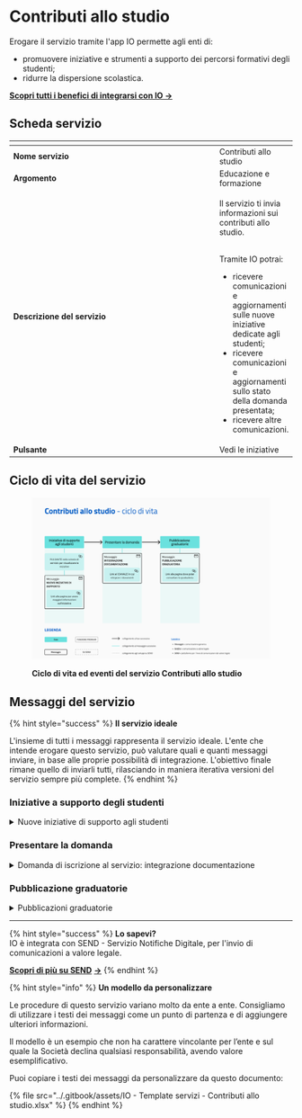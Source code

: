 # Contributi allo studio

Erogare il servizio tramite l'app IO permette agli enti di:

* promuovere iniziative e strumenti a supporto dei percorsi formativi degli studenti;&#x20;
* ridurre la dispersione scolastica.

[**Scopri tutti i benefici di integrarsi con IO →** ](https://docs.pagopa.it/manuale-servizi/lapp-io/cose-io-e-qual-e-il-suo-obiettivo)

## Scheda servizio <a href="#scheda-servizio" id="scheda-servizio"></a>

<table data-header-hidden><thead><tr><th width="373"></th><th></th></tr></thead><tbody><tr><td><strong>Nome servizio</strong></td><td>Contributi allo studio</td></tr><tr><td><strong>Argomento</strong></td><td>Educazione e formazione</td></tr><tr><td><strong>Descrizione del servizio</strong></td><td><p>Il servizio ti invia informazioni sui contributi allo studio.</p><p><br>Tramite IO potrai:</p><ul><li>ricevere comunicazioni e aggiornamenti sulle nuove iniziative dedicate agli studenti;</li><li>ricevere comunicazioni e aggiornamenti sullo stato della domanda presentata;</li><li>ricevere altre comunicazioni.</li></ul></td></tr><tr><td><strong>Pulsante</strong></td><td>Vedi le iniziative</td></tr></tbody></table>

## Ciclo di vita del servizio

<figure><img src="../.gitbook/assets/Educazione e formazione_Contributi allo studio.png" alt=""><figcaption><p><strong>Ciclo di vita ed eventi del servizio Contributi allo studio</strong></p></figcaption></figure>

## Messaggi del servizio&#x20;

{% hint style="success" %}
**Il servizio ideale**

L'insieme di tutti i messaggi rappresenta il servizio ideale. L'ente che intende erogare questo servizio, può valutare quali e quanti messaggi inviare, in base alle proprie possibilità di integrazione. L'obiettivo finale rimane quello di inviarli tutti, rilasciando in maniera iterativa versioni del servizio sempre più complete.
{% endhint %}

### Iniziative a supporto degli studenti

<details>

<summary>Nuove iniziative di supporto agli studenti</summary>

**🖋 Titolo del messaggio:** È disponibile una nuova iniziativa per gli studenti

🗒 **Testo del messaggio**:&#x20;

\[Inserire una descrizione sintetica dell'iniziativa, da completare a cura e responsabilità dell'ente ].

Per ulteriori informazioni, \[visita questo sito]\(URL).&#x20;

**🪄 Pulsante**: Inizia

***

**Destinatari**: Tutti i cittadini residenti nell’area geografica di azione del servizio che sono ritenuti idonei secondo le specifiche dell'iniziativa.

**Quando inviarlo**: Quando una nuova iniziativa è pubblicata

**User story**: Come cittadino voglio ricevere comunicazioni di nuove opportunità di supporto alla formazione.

</details>

### **Presentare la domanda**&#x20;

<details>

<summary>Domanda di iscrizione al servizio: integrazione documentazione</summary>

**🖋 Titolo del messaggio:** Richiesta di integrazione

🗒 **Testo del messaggio**:&#x20;

Per elaborare la tua domanda di iscrizione al servizio \<tipologia di servizio> nr. \<nnnn>, abbiamo bisogno di ricevere entro il \<gg/mm/aaaa> altri documenti.

Consulta il riepilogo della domanda, \[visita questo sito]\(URL).

**🪄 Pulsante**: Aggiungi documenti&#x20;

***

**Destinatari**: Tutti i cittadini che hanno presentato una domanda per il servizio.

**Quando inviarlo**: Quando l’ente necessita di integrazione documentale alla domanda presentata.

**User story**: Come cittadino voglio ricevere aggiornamenti sullo stato della mia domanda.

</details>

### **Pubblicazione graduatorie**

<details>

<summary>Pubblicazioni graduatorie </summary>

**🖋 Titolo del messaggio:** Pubblicata la graduatoria \<provvisoria/definitiva> per \<iniziativa>

🗒 **Testo del messaggio**:&#x20;

È disponibile la graduatoria di ammissione al servizio \<tipologia di servizio> per \<iniziativa> per \<nome> \<cognome>.

Se vuoi rinunciare alla tua posizione, hai tempo fino al \<gg/mm/aaaa>.

Per visualizzare la tua posizione in graduatoria \[visita questo sito]\(URL).

**🪄 Pulsante**: Vai alla graduatoria&#x20;

***

**Destinatari**: Tutti i cittadini che hanno presentato una domanda per il servizio.

**Quando inviarlo**: Quando è pubblicata la graduatoria.

**User story**: Come cittadino voglio ricevere aggiornamenti sullo stato della mia domanda.

</details>

***

{% hint style="success" %}
**Lo sapevi?**\
IO è integrata con SEND - Servizio Notifiche Digitale, per l'invio di comunicazioni a valore legale.

[**Scopri di più su SEND**](https://notifichedigitali.pagopa.it/) [**->**](https://www.pagopa.it/it/prodotti-e-servizi/piattaforma-notifiche-digitali)
{% endhint %}

{% hint style="info" %}
**Un modello da personalizzare**

Le procedure di questo servizio variano molto da ente a ente. Consigliamo di utilizzare i testi dei messaggi come un punto di partenza e di aggiungere ulteriori informazioni.

Il modello è un esempio che non ha carattere vincolante per l’ente e sul quale la Società declina qualsiasi responsabilità, avendo valore esemplificativo.

Puoi copiare i testi dei messaggi da personalizzare da questo documento:

{% file src="../.gitbook/assets/IO - Template servizi - Contributi allo studio.xlsx" %}
{% endhint %}
